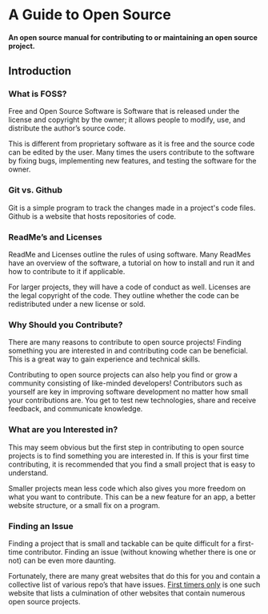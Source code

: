 # A Guide to Open Source
 
#### An open source manual for contributing to or maintaining an open source project.


## Introduction

### What is FOSS?
Free and Open Source Software is Software that is released under the license and copyright by the owner; 
it allows people to modify, use, and distribute the author’s source code.

This is different from proprietary software as 
it is free and the source code can be edited by the user. 
Many times the users contribute to the software by fixing bugs, implementing new features, and 
testing the software for the owner.


### Git vs. Github
Git is a simple program to track the changes made in a project's code files. Github is a website that hosts repositories of code.


### ReadMe’s and Licenses
ReadMe and Licenses outline the rules of using software. Many ReadMes have an overview of the software,
a tutorial on how to install and run it and how to contribute to it if applicable. 

For larger projects, they will have a code of conduct as well. 
Licenses are the legal copyright of the code. 
They outline whether the code can be redistributed under a new license or sold.


### Why Should you Contribute?
There are many reasons to contribute to open source projects! Finding something you are 
interested in and contributing code can be beneficial. 
This is a great way to gain experience and technical skills.

Contributing to open source projects can also help you find or grow a community consisting of like-minded developers!
Contributors such as yourself are key in improving software development no matter how small your contributions are. 
You get to test new technologies, share and receive feedback, and communicate knowledge.


### What are you Interested in?
This may seem obvious but the first step in contributing to open source projects is to find something 
you are interested in. If this is your first time contributing, 
it is recommended that you find a small project that is easy to understand.

Smaller projects mean less code which also gives you more freedom on what you want to contribute. 
This can be a new feature for an app, a better website structure, or a small fix on a program.


### Finding an Issue
Finding a project that is small and tackable can be quite difficult for a first-time contributor. 
Finding an issue (without knowing whether there is one or not) can be even more daunting.

Fortunately, there are many great websites that do this for you and contain a collective list 
of various repo’s that have issues. [First timers only]("https://www.firsttimersonly.com/") is one such website that lists a culmination 
of other websites that contain numerous open source projects.



















